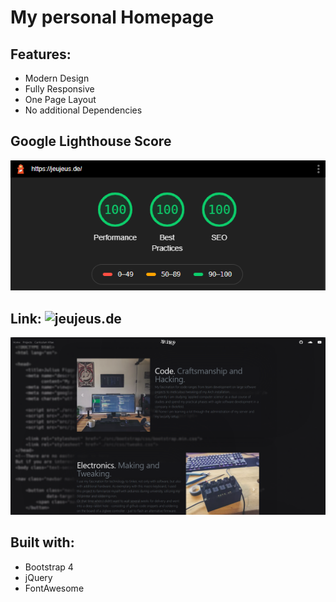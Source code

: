 # My personal Homepage

## Features:
- Modern Design
- Fully Responsive
- One Page Layout
- No additional Dependencies

## Google Lighthouse Score
![Lighthouse](https://raw.githubusercontent.com/JeuJeus/homepage/master/img/score.png)

## Link: ![jeujeus.de](https://jeujeus.de)
![image](https://raw.githubusercontent.com/JeuJeus/homepage/master/img/website.png)

## Built with:
- Bootstrap 4
- jQuery
- FontAwesome
